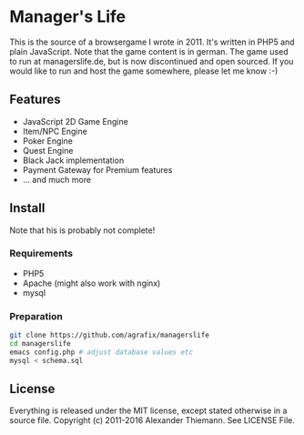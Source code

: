 # Manager's Life

This is the source of a browsergame I wrote in 2011. It's written in PHP5 and plain JavaScript. Note that the game content is in german. The game used to run at managerslife.de, but is now discontinued and open sourced. If you would like to run and host the game somewhere, please let me know :-)

## Features

* JavaScript 2D Game Engine
* Item/NPC Engine
* Poker Engine
* Quest Engine
* Black Jack implementation
* Payment Gateway for Premium features
* ... and much more

## Install

Note that his is probably not complete!

### Requirements

* PHP5
* Apache (might also work with nginx)
* mysql

### Preparation

```bash
git clone https://github.com/agrafix/managerslife
cd managerslife
emacs config.php # adjust database values etc
mysql < schema.sql
```

## License

Everything is released under the MIT license, except stated otherwise in a source file. Copyright (c) 2011-2016 Alexander Thiemann. See LICENSE File.